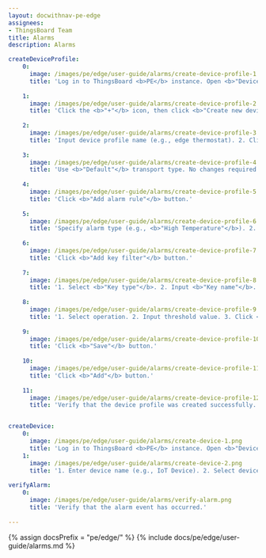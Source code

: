 ```yaml
---
layout: docwithnav-pe-edge
assignees: 
- ThingsBoard Team
title: Alarms
description: Alarms

createDeviceProfile:
    0:
      image: /images/pe/edge/user-guide/alarms/create-device-profile-1.png
      title: 'Log in to ThingsBoard <b>PE</b> instance. Open <b>"Device profiles"</b> menu page.'
      
    1:
      image: /images/pe/edge/user-guide/alarms/create-device-profile-2.png
      title: 'Click the <b>"+"</b> icon, then click <b>"Create new device profile"</b> button.'
      
    2:
      image: /images/pe/edge/user-guide/alarms/create-device-profile-3.png
      title: 'Input device profile name (e.g., edge thermostat). 2. Click <b>"Next: Transport configuration"</b> button.'
    
    3:
      image: /images/pe/edge/user-guide/alarms/create-device-profile-4.png
      title: 'Use <b>"Default"</b> transport type. No changes required. 2. Click <b>"Alarm rules"</b> button.'
    
    4:
      image: /images/pe/edge/user-guide/alarms/create-device-profile-5.png
      title: 'Click <b>"Add alarm rule"</b> button.'
      
    5:
      image: /images/pe/edge/user-guide/alarms/create-device-profile-6.png
      title: 'Specify alarm type (e.g., <b>"High Temperature"</b>). 2. Click <b>"+"</b> icon to add alarm rule condition.'
      
    6:
      image: /images/pe/edge/user-guide/alarms/create-device-profile-7.png
      title: 'Click <b>"Add key filter"</b> button.'
  
    7:
      image: /images/pe/edge/user-guide/alarms/create-device-profile-8.png
      title: '1. Select <b>"Key type"</b>. 2. Input <b>"Key name"</b>. 3. Select <b>"Value type"</b>. 4. Click <b>"Add"</b> button.'
      
    8:
      image: /images/pe/edge/user-guide/alarms/create-device-profile-9.png
      title: '1. Select operation. 2. Input threshold value. 3. Click <b>"Add"</b> button.'
    
    9:
      image: /images/pe/edge/user-guide/alarms/create-device-profile-10.png
      title: 'Click <b>"Save"</b> button.'
      
    10:
      image: /images/pe/edge/user-guide/alarms/create-device-profile-11.png
      title: 'Click <b>"Add"</b> button.'
    
    11:
      image: /images/pe/edge/user-guide/alarms/create-device-profile-12.png
      title: 'Verify that the device profile was created successfully.'


createDevice:
    0:
      image: /images/pe/edge/user-guide/alarms/create-device-1.png
      title: 'Log in to ThingsBoard <b>PE</b> instance. Open <b>"Devices"</b> menu page. Click <b>"+"</b>, then click <b>Add new device</b>.'
    1:
      image: /images/pe/edge/user-guide/alarms/create-device-2.png
      title: '1. Enter device name (e.g., IoT Device). 2. Select device profile (e.g., edge thermostat). 3. Click <b>"Add"</b> button.'
      
verifyAlarm:
    0:
      image: /images/pe/edge/user-guide/alarms/verify-alarm.png
      title: 'Verify that the alarm event has occurred.'
    
---
```


{% assign docsPrefix = "pe/edge/" %}
{% include docs/pe/edge/user-guide/alarms.md %}